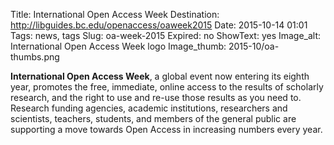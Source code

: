 Title: International Open Access Week
Destination: http://libguides.bc.edu/openaccess/oaweek2015
Date: 2015-10-14 01:01 
Tags: news, tags 
Slug: oa-week-2015
Expired: no
ShowText: yes
Image_alt: International Open Access Week logo
Image_thumb: 2015-10/oa-thumbs.png

<strong>International Open Access Week</strong>, a global event now entering its eighth year, promotes the free, immediate, online access to the results of scholarly research, and the right to use and re-use those results as you need to. Research funding agencies, academic institutions, researchers and scientists, teachers, students, and members of the general public are supporting a move towards Open Access in increasing numbers every year. 
